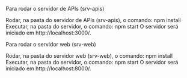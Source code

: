 Para rodar o servidor de APIs (srv-apis)

Rodar, na pasta do servidor de APIs (srv-apis), o comando: npm install
Executar, na pasta do servidor, o comando: npm start
O servidor será iniciado em http://localhost:3000/.


Para rodar o servidor web (srv-web)

Rodar, na pasta do servidor web (srv-web), o comando: npm install
Executar, na pasta do servidor, o comando: npm start
O servidor será iniciado em http://localhost:8000/.
